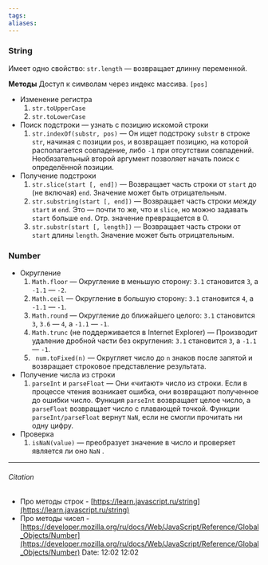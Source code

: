 ```yaml
---
tags: 
aliases: 
---
```

### String
  Имеет одно свойство: `str.length` —  возвращает длинну переменной.
  
  **Методы**
  Доступ к символам через индекс массива. `[pos]`
  - Изменение регистра
	  1. `str.toUpperCase`
	  2. `str.toLowerCase`
  - Поиск подстроки — узнать с позицию искомой строки
	  1. ``str.indexOf(substr, pos)`` — Он ищет подстроку `substr` в строке `str`, начиная с позиции `pos`, и возвращает позицию, на которой располагается совпадение, либо `-1` при отсутствии совпадений. Необязательный второй аргумент позволяет начать поиск с определённой позиции.
  - Получение подстроки
	  1. `str.slice(start [, end])` —  Возвращает часть строки от `start` до (не включая) `end`. Значение может быть отрицательным.
	  2. `str.substring(start [, end])` — Возвращает часть строки _между_ `start` и `end`. Это — почти то же, что и `slice`, но можно задавать `start` больше `end`. Отр. значение превращается в 0.
	  3. `str.substr(start [, length])` — Возвращает часть строки от `start` длины `length`. Значение может быть отрицательным.
 
 
### Number
- Округление 
	1. `Math.floor` — Округление в меньшую сторону: `3.1` становится `3`, а `-1.1` — `-2`.
	2. `Math.ceil` — Округление в большую сторону: `3.1` становится `4`, а `-1.1` — `-1`.
	3. `Math.round` — Округление до ближайшего целого: `3.1` становится `3`, `3.6` — `4`, а `-1.1` — `-1`.
	4. `Math.trunc` (не поддерживается в Internet Explorer) — Производит удаление дробной части без округления: `3.1` становится `3`, а `-1.1` — `-1`.
	5. `` num.toFixed(n)`` — Округляет число до `n` знаков после запятой и возвращает строковое представление результата.
- Получение числа из строки
	1.  `parseInt` и `parseFloat` — Они «читают» число из строки. Если в процессе чтения возникает ошибка, они возвращают полученное до ошибки число. Функция `parseInt` возвращает целое число, а `parseFloat` возвращает число с плавающей точкой. Функции `parseInt/parseFloat` вернут `NaN`, если не смогли прочитать ни одну цифру.
- Проверка 
	1. `isNaN(value)` — преобразует значение в число и проверяет является ли оно `NaN` .


---
###### Citation
- Про методы строк - [https://learn.javascript.ru/string](https://learn.javascript.ru/string)
- Про методы чисел - [https://developer.mozilla.org/ru/docs/Web/JavaScript/Reference/Global_Objects/Number](https://developer.mozilla.org/ru/docs/Web/JavaScript/Reference/Global_Objects/Number)
Date: 12:02 12:02
